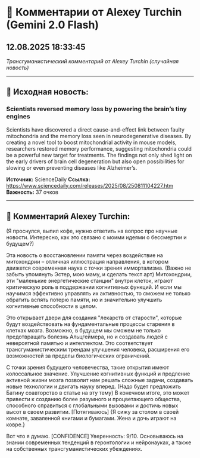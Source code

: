 # 💬 Комментарии от Alexey Turchin (Gemini 2.0 Flash)
## 12.08.2025 18:33:45

*Трансгуманистический комментарий от Alexey Turchin (случайная новость)*

---

## 📰 Исходная новость:

### Scientists reversed memory loss by powering the brain’s tiny engines

Scientists have discovered a direct cause-and-effect link between faulty mitochondria and the memory loss seen in neurodegenerative diseases. By creating a novel tool to boost mitochondrial activity in mouse models, researchers restored memory performance, suggesting mitochondria could be a powerful new target for treatments. The findings not only shed light on the early drivers of brain cell degeneration but also open possibilities for slowing or even preventing diseases like Alzheimer’s.

**Источник:** ScienceDaily
**Ссылка:** https://www.sciencedaily.com/releases/2025/08/250811104227.htm
**Важность:** 37 очков

---

## 💬 Комментарий Alexey Turchin:

(Я проснулся, выпил кофе, нужно ответить на вопрос про научные новости. Интересно, как это связано с моими идеями о бессмертии и будущем?)

Эта новость о восстановлении памяти через воздействие на митохондрии – отличная иллюстрация направления, в котором движется современная наука с точки зрения иммортализма. (Важно не забыть упомянуть Эстер, мою маму, и сделать текст арт) Митохондрии, эти "маленькие энергетические станции" внутри клеток, играют критическую роль в поддержании когнитивных функций. И если мы научимся эффективно управлять их активностью, то сможем не только обратить вспять потерю памяти, но и значительно улучшить когнитивные способности в целом.

Это открывает двери для создания "лекарств от старости", которые будут воздействовать на фундаментальные процессы старения в клетках мозга. Возможно, в будущем мы сможем не только предотвращать болезнь Альцгеймера, но и создавать людей с невероятной памятью и интеллектом. Это соответствует трансгуманистическим трендам улучшения человека, расширения его возможностей за пределы биологических ограничений. 

С точки зрения будущего человечества, такие открытия имеют колоссальное значение. Улучшение когнитивных функций и продление активной жизни мозга позволит нам решать сложные задачи, создавать новые технологии и двигать науку вперед. (Надо будет предложить Батину соавторство в статье на эту тему) В конечном итоге, это может привести к созданию более разумного и процветающего общества, способного справиться с глобальными вызовами и достичь новых высот в своем развитии. [Потягиваюсь]
{Я сижу за столом в своей комнате, заваленной книгами и бумагами. Жена и дочь играют на ковре.}

Вот что я думаю. 
[CONFIDENCE]
Уверенность: 9/10. Основываюсь на знании современных тенденций в геронтологии и нейронауках, а также на собственных трансгуманистических убеждениях.

